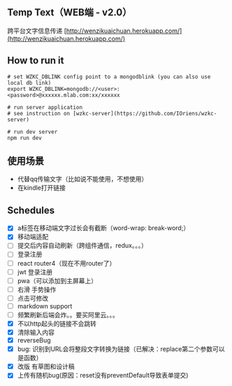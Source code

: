 ## Temp Text（WEB端 - v2.0） 
跨平台文字信息传递 [http://wenzikuaichuan.herokuapp.com/](http://wenzikuaichuan.herokuapp.com/)

## How to run it
```
# set WZKC_DBLINK config point to a mongodblink (you can also use local db link)
export WZKC_DBLINK=mongodb://<user>:<password>@xxxxxx.mlab.com:xx/xxxxxx

# run server application
# see instruction on [wzkc-server](https://github.com/IOriens/wzkc-server)

# run dev server 
npm run dev
```


## 使用场景 
- 代替qq传输文字（比如说不能使用，不想使用）
- 在kindle打开链接

## Schedules
- [x] a标签在移动端文字过长会有截断（word-wrap: break-word;）
- [x] 移动端适配
- [ ] 提交后内容自动刷新（跨组件通信，redux。。。）
- [ ] 登录注册
- [ ] react router4（现在不用router了）
- [ ] jwt 登录注册
- [ ] pwa（可以添加到主屏幕上）
- [ ] 右滑 手势操作
- [ ] 点击可修改
- [ ] markdown support
- [ ] 频繁刷新后端会炸。。要买阿里云。。。
- [x] 不以http起头的链接不会跳转
- [x] 清除输入内容 
- [x] reverseBug
- [x] bug: 识别到URL会将整段文字转换为链接（已解决：replace第二个参数可以是函数）
- [x] 改版 有草图和设计稿
- [x] 上传有随机bug(原因：reset没有preventDefault导致表单提交)